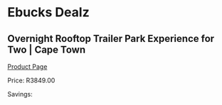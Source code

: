 
# Ebucks Dealz
## Overnight Rooftop Trailer Park Experience for Two | Cape Town
[Product Page](https://www.ebucks.com/web/shop/productSelected.do?prodId=342611398&catId=714893646)

Price: R3849.00

Savings: 


	